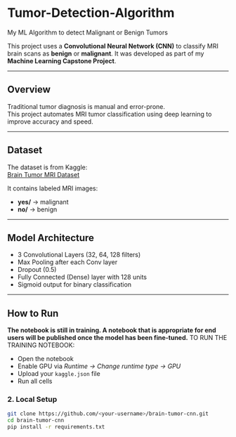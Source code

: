 # Tumor-Detection-Algorithm
My ML Algorithm to detect Malignant or Benign Tumors

This project uses a **Convolutional Neural Network (CNN)** to classify MRI brain scans
as **benign** or **malignant**. It was developed as part of my **Machine Learning Capstone Project**.

---

## Overview
Traditional tumor diagnosis is manual and error-prone.  
This project automates MRI tumor classification using deep learning to improve accuracy and speed.

---

## Dataset
The dataset is from Kaggle:  
[Brain Tumor MRI Dataset](https://www.kaggle.com/datasets/masoudnickparvar/brain-tumor-mri-dataset)

It contains labeled MRI images:
- **yes/** → malignant
- **no/** → benign

---

## Model Architecture
- 3 Convolutional Layers (32, 64, 128 filters)
- Max Pooling after each Conv layer
- Dropout (0.5)
- Fully Connected (Dense) layer with 128 units
- Sigmoid output for binary classification

---

## How to Run

**The notebook is still in training. A notebook that is appropriate for end users will be published once the model has been fine-tuned.**
TO RUN THE TRAINING NOTEBOOK:
- Open the notebook
- Enable GPU via *Runtime → Change runtime type → GPU*
- Upload your `kaggle.json` file
- Run all cells

### 2. Local Setup 
```bash
git clone https://github.com/<your-username>/brain-tumor-cnn.git
cd brain-tumor-cnn
pip install -r requirements.txt

